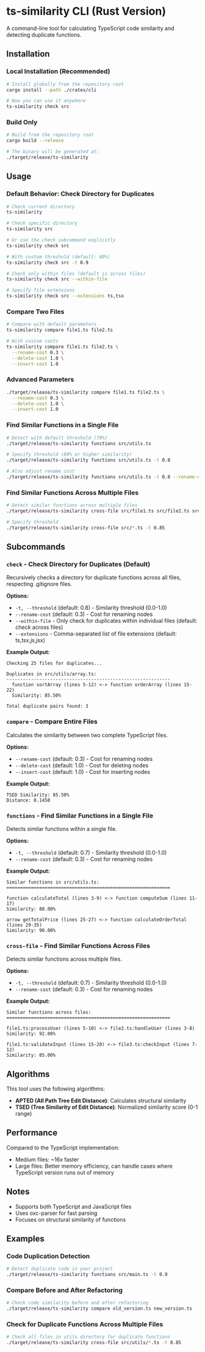 # ts-similarity CLI (Rust Version)

A command-line tool for calculating TypeScript code similarity and detecting duplicate functions.

## Installation

### Local Installation (Recommended)

```bash
# Install globally from the repository root
cargo install --path ./crates/cli

# Now you can use it anywhere
ts-similarity check src
```

### Build Only

```bash
# Build from the repository root
cargo build --release

# The binary will be generated at:
./target/release/ts-similarity
```

## Usage

### Default Behavior: Check Directory for Duplicates

```bash
# Check current directory
ts-similarity

# Check specific directory
ts-similarity src

# Or use the check subcommand explicitly
ts-similarity check src

# With custom threshold (default: 80%)
ts-similarity check src -t 0.9

# Check only within files (default is across files)
ts-similarity check src --within-file

# Specify file extensions
ts-similarity check src --extensions ts,tsx
```

### Compare Two Files

```bash
# Compare with default parameters
ts-similarity compare file1.ts file2.ts

# With custom costs
ts-similarity compare file1.ts file2.ts \
  --rename-cost 0.3 \
  --delete-cost 1.0 \
  --insert-cost 1.0
```

### Advanced Parameters

```bash
./target/release/ts-similarity compare file1.ts file2.ts \
  --rename-cost 0.3 \
  --delete-cost 1.0 \
  --insert-cost 1.0
```

### Find Similar Functions in a Single File

```bash
# Detect with default threshold (70%)
./target/release/ts-similarity functions src/utils.ts

# Specify threshold (80% or higher similarity)
./target/release/ts-similarity functions src/utils.ts -t 0.8

# Also adjust rename cost
./target/release/ts-similarity functions src/utils.ts -t 0.8 --rename-cost 0.2
```

### Find Similar Functions Across Multiple Files

```bash
# Detect similar functions across multiple files
./target/release/ts-similarity cross-file src/file1.ts src/file2.ts src/file3.ts

# Specify threshold
./target/release/ts-similarity cross-file src/*.ts -t 0.85
```

## Subcommands

### `check` - Check Directory for Duplicates (Default)

Recursively checks a directory for duplicate functions across all files, respecting .gitignore files.

**Options:**
- `-t, --threshold` (default: 0.8) - Similarity threshold (0.0-1.0)
- `--rename-cost` (default: 0.3) - Cost for renaming nodes
- `--within-file` - Only check for duplicates within individual files (default: check across files)
- `--extensions` - Comma-separated list of file extensions (default: ts,tsx,js,jsx)

**Example Output:**
```
Checking 25 files for duplicates...

Duplicates in src/utils/array.ts:
------------------------------------------------------------
  function sortArray (lines 5-12) <-> function orderArray (lines 15-22)
  Similarity: 85.50%

Total duplicate pairs found: 3
```

### `compare` - Compare Entire Files

Calculates the similarity between two complete TypeScript files.

**Options:**
- `--rename-cost` (default: 0.3) - Cost for renaming nodes
- `--delete-cost` (default: 1.0) - Cost for deleting nodes
- `--insert-cost` (default: 1.0) - Cost for inserting nodes

**Example Output:**
```
TSED Similarity: 85.50%
Distance: 0.1450
```

### `functions` - Find Similar Functions in a Single File

Detects similar functions within a single file.

**Options:**
- `-t, --threshold` (default: 0.7) - Similarity threshold (0.0-1.0)
- `--rename-cost` (default: 0.3) - Cost for renaming nodes

**Example Output:**
```
Similar functions in src/utils.ts:
============================================================

function calculateTotal (lines 3-9) <-> function computeSum (lines 11-17)
Similarity: 88.00%

arrow getTotalPrice (lines 25-27) <-> function calculateOrderTotal (lines 29-35)
Similarity: 90.00%
```

### `cross-file` - Find Similar Functions Across Files

Detects similar functions across multiple files.

**Options:**
- `-t, --threshold` (default: 0.7) - Similarity threshold (0.0-1.0)
- `--rename-cost` (default: 0.3) - Cost for renaming nodes

**Example Output:**
```
Similar functions across files:
============================================================

file1.ts:processUser (lines 5-10) <-> file2.ts:handleUser (lines 3-8)
Similarity: 92.00%

file1.ts:validateInput (lines 15-20) <-> file3.ts:checkInput (lines 7-12)
Similarity: 85.00%
```

## Algorithms

This tool uses the following algorithms:

- **APTED (All Path Tree Edit Distance)**: Calculates structural similarity
- **TSED (Tree Similarity of Edit Distance)**: Normalized similarity score (0-1 range)

## Performance

Compared to the TypeScript implementation:
- Medium files: ~16x faster
- Large files: Better memory efficiency, can handle cases where TypeScript version runs out of memory

## Notes

- Supports both TypeScript and JavaScript files
- Uses oxc-parser for fast parsing
- Focuses on structural similarity of functions

## Examples

### Code Duplication Detection

```bash
# Detect duplicate code in your project
./target/release/ts-similarity functions src/main.ts -t 0.9
```

### Compare Before and After Refactoring

```bash
# Check code similarity before and after refactoring
./target/release/ts-similarity compare old_version.ts new_version.ts
```

### Check for Duplicate Functions Across Multiple Files

```bash
# Check all files in utils directory for duplicate functions
./target/release/ts-similarity cross-file src/utils/*.ts -t 0.85
```